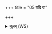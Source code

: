 +++
title = "05 यदि वा"

+++
<details><summary>मूलम् (WS)</summary>

यदि वा इदमाजह्रुरिमे भद्रा असन्निति ।  
कृत्यासि कल्याण्यसि सामुं कर्तारमन्विहि ॥ ५ ॥
</details>
